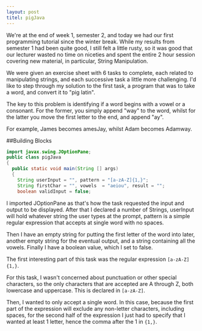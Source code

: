 ```yaml
---
layout: post
titel: pigJava
---
```


We're at the end of week 1, semester 2, and today we had our first programming tutorial since the winter break. While my results from semester 1 had been quite good, I still felt a little rusty, so it was good that our lecturer wasted no time on niceties and spent the entire 2 hour session covering new material, in particular, String Manipulation.

We were given an exercise sheet with 6 tasks to complete, each related to manipulating strings, and each successive task a little more challenging. I'd like to step through my solution to the first task, a program that was to take a word, and convert it to "pig latin".

The key to this problem is identifying if a word begins with a vowel or a consonant. For the former, you simply append "way" to the word, whilst for the latter you move the first letter to the end, and append "ay".

For example, James becomes amesJay, whilst Adam becomes Adamway.

##Building Blocks

```java
import javax.swing.JOptionPane;
public class pigJava
{
  public static void main(String [] args)
  {
    String userInput = "", pattern = "[a-zA-Z]{1,}";
    String firstChar = "", vowels  = "aeiou", result = "";
    boolean validInput = false;
```

I imported JOptionPane as that's how the task requested the input and output to be displayed. After that I declared a number of Strings, userInput will hold whatever string the user types at the prompt, pattern is a simple regular expression that accepts at single word with no spaces.

Then I have an empty string for putting the first letter of the word into later, another empty string for the eventual output, and a string containing all the vowels. Finally I have a boolean value, which I set to false.

The first interesting part of this task was the regular expression ```[a-zA-Z]{1,}```.

For this task, I wasn't concerned about punctuation or other special characters, so the only characters that are accepted are A through Z, both lowercase and uppercase. This is declared in ```[a-zA-Z]```.

Then, I wanted to only accept a single word. In this case, because the first part of the expression will exclude any non-letter characters, including spaces, for the second half of the expression I just had to specify that I wanted at least 1 letter, hence the comma after the 1 in ```{1,}```.
